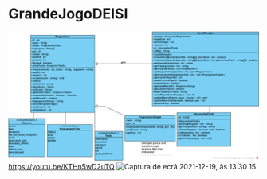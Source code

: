 # GrandeJogoDEISI
![](diagrama.png?raw=true "Diagrama UML")
https://youtu.be/KTHn5wD2uTQ
<img width="640" alt="Captura de ecrã 2021-12-19, às 13 30 15" src="https://user-images.githubusercontent.com/61622541/146676621-e3cb7ae3-1ba8-4e7c-bb06-58358f57dcc1.png">
